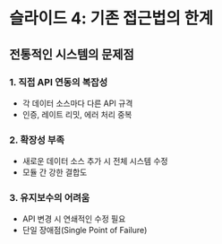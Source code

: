 # 슬라이드 4: 기존 접근법의 한계

## 전통적인 시스템의 문제점

### 1. 직접 API 연동의 복잡성
- 각 데이터 소스마다 다른 API 규격
- 인증, 레이트 리밋, 에러 처리 중복

### 2. 확장성 부족
- 새로운 데이터 소스 추가 시 전체 시스템 수정
- 모듈 간 강한 결합도

### 3. 유지보수의 어려움
- API 변경 시 연쇄적인 수정 필요
- 단일 장애점(Single Point of Failure)